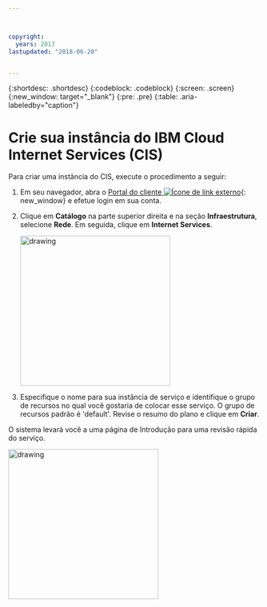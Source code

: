 ```yaml
---



copyright:
  years: 2017
lastupdated: "2018-06-20"


---
```


{:shortdesc: .shortdesc}
{:codeblock: .codeblock}
{:screen: .screen}
{:new_window: target="_blank"}
{:pre: .pre}
{:table: .aria-labeledby="caption"}

# Crie sua instância do IBM Cloud Internet Services (CIS)

Para criar uma instância do CIS, execute o procedimento a seguir:

1. Em seu navegador, abra o [Portal do cliente ![Ícone de link externo](../../icons/launch-glyph.svg "Ícone de link externo")](https://control.softlayer.com/){: new_window} e efetue login em sua conta. 
2. Clique em **Catálogo** na parte superior direita e na seção **Infraestrutura**, selecione **Rede**. Em seguida, clique em **Internet Services**.

   <img src="images/Reliability0.png" alt="drawing" style="width: 300px;"/>

3. Especifique o nome para sua instância de serviço e identifique o grupo de recursos no qual você gostaria de colocar esse serviço. O grupo de recursos padrão é 'default'. Revise o resumo do plano e clique em **Criar**.
    
O sistema levará você a uma página de Introdução para uma revisão rápida do serviço.
    
<img src="images/Reliability2.png" alt="drawing" style="width: 300px;"/>
